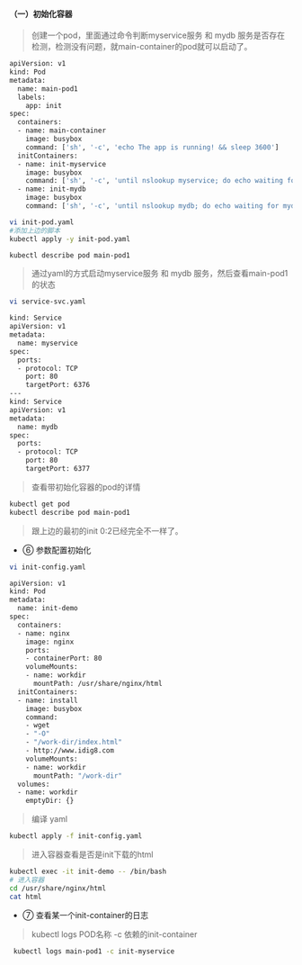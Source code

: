 
#### （一）初始化容器



 > 创建一个pod，里面通过命令判断myservice服务 和 mydb 服务是否存在检测，检测没有问题，就main-container的pod就可以启动了。

``` bash
apiVersion: v1
kind: Pod
metadata:
  name: main-pod1
  labels:
    app: init
spec:
  containers:
  - name: main-container
    image: busybox
    command: ['sh', '-c', 'echo The app is running! && sleep 3600']
  initContainers:
  - name: init-myservice
    image: busybox
    command: ['sh', '-c', 'until nslookup myservice; do echo waiting for myservice; sleep 2; done;']
  - name: init-mydb
    image: busybox
    command: ['sh', '-c', 'until nslookup mydb; do echo waiting for mydb; sleep 2; done;']
```

``` bash
vi init-pod.yaml
#添加上边的脚本
kubectl apply -y init-pod.yaml
```

``` bash
kubectl describe pod main-pod1
```


> 通过yaml的方式启动myservice服务 和 mydb 服务，然后查看main-pod1的状态

``` bash
vi service-svc.yaml
```


``` bash
kind: Service
apiVersion: v1
metadata:
  name: myservice
spec:
  ports:
  - protocol: TCP
    port: 80
    targetPort: 6376
---
kind: Service
apiVersion: v1
metadata:
  name: mydb
spec:
  ports:
  - protocol: TCP
    port: 80
    targetPort: 6377
```



>  查看带初始化容器的pod的详情

``` bash
kubectl get pod
kubectl describe pod main-pod1
```



> 跟上边的最初的init 0:2已经完全不一样了。


* ⑥ 参数配置初始化



``` bash
vi init-config.yaml
```

``` bash
apiVersion: v1
kind: Pod
metadata:
  name: init-demo
spec:
  containers:
  - name: nginx
    image: nginx
    ports:
    - containerPort: 80
    volumeMounts:
    - name: workdir
      mountPath: /usr/share/nginx/html
  initContainers:
  - name: install
    image: busybox
    command:
    - wget
    - "-O"
    - "/work-dir/index.html"
    - http://www.idig8.com
    volumeMounts:
    - name: workdir
      mountPath: "/work-dir"
  volumes:
  - name: workdir
    emptyDir: {}
```



> 编译 yaml

``` bash
kubectl apply -f init-config.yaml
```




> 进入容器查看是否是init下载的html

``` bash
kubectl exec -it init-demo -- /bin/bash
# 进入容器
cd /usr/share/nginx/html
cat html
```

* ⑦ 查看某一个init-container的日志

> kubectl logs POD名称 -c 依赖的init-container

``` bash
 kubectl logs main-pod1 -c init-myservice
```